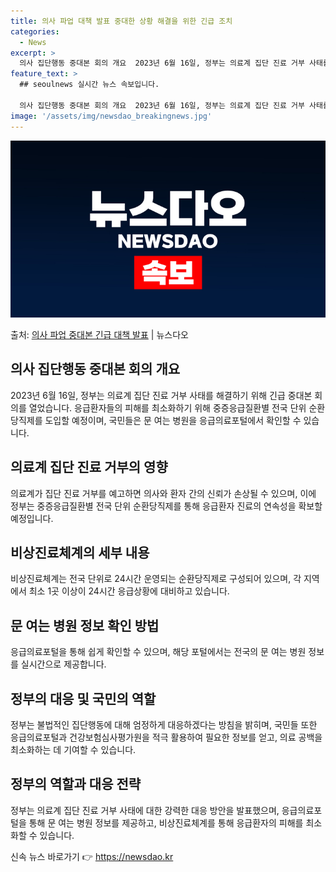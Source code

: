 ```yaml
---
title: 의사 파업 대책 발표 중대한 상황 해결을 위한 긴급 조치
categories:
  - News
excerpt: >
  의사 집단행동 중대본 회의 개요  2023년 6월 16일, 정부는 의료계 집단 진료 거부 사태를 해결하기 위…
feature_text: >
  ## seoulnews 실시간 뉴스 속보입니다.

  의사 집단행동 중대본 회의 개요  2023년 6월 16일, 정부는 의료계 집단 진료 거부 사태를 해결하기 위…
image: '/assets/img/newsdao_breakingnews.jpg'
---
```


![뉴스다오 속보](/assets/img/newsdao_breakingnews.jpg)

<p>출처: <a href="https://newsdao.kr/4287" rel="dofollow">의사 파업 중대본 긴급 대책 발표</a> | 뉴스다오</p>

<h2 data-ke-size="size26">의사 집단행동 중대본 회의 개요</h2>
2023년 6월 16일, 정부는 의료계 집단 진료 거부 사태를 해결하기 위해 긴급 중대본 회의를 열었습니다. 응급환자들의 피해를 최소화하기 위해 중증응급질환별 전국 단위 순환당직제를 도입할 예정이며, 국민들은 문 여는 병원을 응급의료포털에서 확인할 수 있습니다.

<h2 data-ke-size="size26">의료계 집단 진료 거부의 영향</h2>
의료계가 집단 진료 거부를 예고하면 의사와 환자 간의 신뢰가 손상될 수 있으며, 이에 정부는 중증응급질환별 전국 단위 순환당직제를 통해 응급환자 진료의 연속성을 확보할 예정입니다.

<h2 data-ke-size="size26">비상진료체계의 세부 내용</h2>
비상진료체계는 전국 단위로 24시간 운영되는 순환당직제로 구성되어 있으며, 각 지역에서 최소 1곳 이상이 24시간 응급상황에 대비하고 있습니다.

<h2 data-ke-size="size26">문 여는 병원 정보 확인 방법</h2>
응급의료포털을 통해 쉽게 확인할 수 있으며, 해당 포털에서는 전국의 문 여는 병원 정보를 실시간으로 제공합니다.

<h2 data-ke-size="size26">정부의 대응 및 국민의 역할</h2>
정부는 불법적인 집단행동에 대해 엄정하게 대응하겠다는 방침을 밝히며, 국민들 또한 응급의료포털과 건강보험심사평가원을 적극 활용하여 필요한 정보를 얻고, 의료 공백을 최소화하는 데 기여할 수 있습니다.

<h2 data-ke-size="size26">정부의 역할과 대응 전략</h2>
정부는 의료계 집단 진료 거부 사태에 대한 강력한 대응 방안을 발표했으며, 응급의료포털을 통해 문 여는 병원 정보를 제공하고, 비상진료체계를 통해 응급환자의 피해를 최소화할 수 있습니다. 

신속 뉴스 바로가기 👉 <a href="https://newsdao.kr" rel="dofollow">https://newsdao.kr</a>


